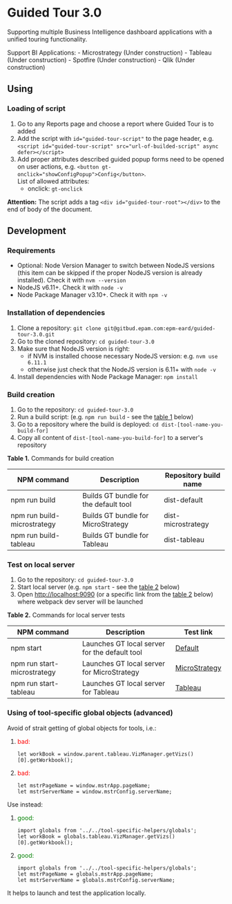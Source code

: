 Guided Tour 3.0
===============

Supporting multiple Business Intelligence dashboard applications with a unified touring functionality.

Support BI Applications:
	- Microstrategy (Under construction)
	- Tableau (Under construction)
	- Spotfire (Under construction)
	- Qlik (Under construction)


## Using

### Loading of script
1. Go to any Reports page and choose a report where Guided Tour is to added
2. Add the script with `id="guided-tour-script"` to the page header, e.g. `<script id="guided-tour-script" src="url-of-builded-script" async defer></script>`
3. Add proper attributes described guided popup forms need to be opened on user actions, e.g. `<button gt-onclick="showConfigPopup">Config</button>`.
   <br>List of allowed attributes:
    * onclick: `gt-onclick`

**Attention:**
The script adds a tag `<div id="guided-tour-root"></div>` to the end of body of the document. 


## Development	
	
### Requirements
* Optional: Node Version Manager to switch between NodeJS versions (this item can be skipped if the proper NodeJS version is already installed). Check it with `nvm --version`
* NodeJS v6.11+. Check it with `node -v`
* Node Package Manager v3.10+. Check it with `npm -v`

### Installation of dependencies
1. Clone a repository: `git clone git@gitbud.epam.com:epm-eard/guided-tour-3.0.git`
2. Go to the cloned repository: `cd guided-tour-3.0`
3. Make sure that NodeJS version is right:
    * if NVM is installed choose necessary NodeJS version: e.g. `nvm use 6.11.1`
    * otherwise just check that the NodeJS version is 6.11+ with `node -v`
4. Install dependencies with Node Package Manager: `npm install`

### Build creation
1. Go to the repository: `cd guided-tour-3.0`
2. Run a build script: (e.g. `npm run build` - see the [table 1](#table-1) below) 
3. Go to a repository where the build is deployed: `cd dist-[tool-name-you-build-for]`
4. Copy all content of `dist-[tool-name-you-build-for]` to a server's repository

<a name="table-1"></a>**Table 1.** Commands for build creation

 NPM command                   | Description                              | Repository build name
------------------------------ |----------------------------------------- | ---------------------
 npm run build                 | Builds GT bundle for the default tool    | dist-default 
 npm run build-microstrategy   | Builds GT bundle for MicroStrategy       | dist-microstrategy 
 npm run build-tableau         | Builds GT bundle for Tableau             | dist-tableau




### Test on local server
1. Go to the repository: `cd guided-tour-3.0`
2. Start local server (e.g. `npm start` - see the [table 2](#table-2) below) 
3. Open <http://localhost:9090> (or a specific link from the [table 2](#table-2) below) where webpack dev server will be launched 



<a name="table-2"></a>**Table 2.** Commands for local server tests

 NPM command                   | Description                                    | Test link
------------------------------ |----------------------------------------------- | ---------------------------------------------------------
 npm start                     | Launches GT local server for the default tool  | [Default](http://localhost:9090/default.html)
 npm run start-microstrategy   | Launches GT local server for MicroStrategy     | [MicroStrategy](http://localhost:9090/microstrategy.html)
 npm run start-tableau         | Launches GT local server for Tableau           | [Tableau](http://localhost:9090/tableau.html)



### Using of tool-specific global objects (advanced)

Avoid of strait getting of global objects for tools, i.e.:
1.  <span style="color:red;">bad:</span>
    ``` 
    let workBook = window.parent.tableau.VizManager.getVizs()[0].getWorkbook(); 
    ```
2.  <span style="color:red;">bad:</span>
    ``` 
    let mstrPageName = window.mstrApp.pageName;
    let mstrServerName = window.mstrConfig.serverName;
    ```

Use instead:
1.  <span style="color:green;">good:</span>
    ```
    import globals from '../../tool-specific-helpers/globals';
    let workBook = globals.tableau.VizManager.getVizs()[0].getWorkbook();
    ```
2.  <span style="color:green;">good:</span>
     ```
    import globals from '../../tool-specific-helpers/globals';
    let mstrPageName = globals.mstrApp.pageName;
    let mstrServerName = globals.mstrConfig.serverName;
    ```

It helps to launch and test the application locally.